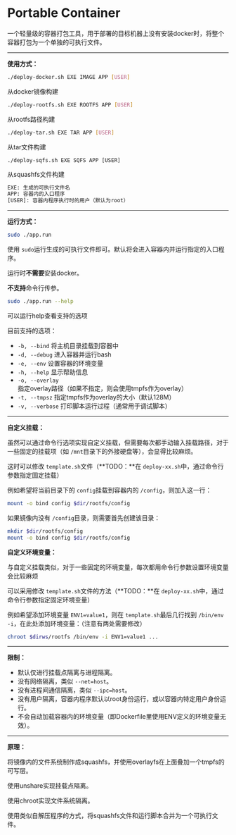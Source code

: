 # Portable Container

一个轻量级的容器打包工具，用于部署的目标机器上没有安装docker时，将整个容器打包为一个单独的可执行文件。

---

**使用方式：**

```bash
./deploy-docker.sh EXE IMAGE APP [USER]
```

从docker镜像构建

```bash
./deploy-rootfs.sh EXE ROOTFS APP [USER]
```

从rootfs路径构建

```bash
./deploy-tar.sh EXE TAR APP [USER]
```

从tar文件构建

```
./deploy-sqfs.sh EXE SQFS APP [USER]
```

从squashfs文件构建

```bash
EXE: 生成的可执行文件名
APP: 容器内的入口程序
[USER]: 容器内程序执行时的用户（默认为root）
```

---

**运行方式：**

```bash
sudo ./app.run
```

使用 ``sudo``运行生成的可执行文件即可。默认将会进入容器内并运行指定的入口程序。

运行时**不需要**安装docker。

**不支持**命令行传参。

```bash
sudo ./app.run --help
```

可以运行help查看支持的选项

目前支持的选项：

* `-b, --bind`  将主机目录挂载到容器中
* `-d, --debug`  进入容器并运行bash
* `-e, --env`  设置容器的环境变量
* `-h, --help`  显示帮助信息
* `-o, --overlay`  指定overlay路径（如果不指定，则会使用tmpfs作为overlay）
* `-t, --tmpsz`  指定tmpfs作为overlay的大小（默认128M）
* `-v, --verbose`  打印脚本运行过程（通常用于调试脚本）

---

**自定义挂载：**

虽然可以通过命令行选项实现自定义挂载，但需要每次都手动输入挂载路径，对于一些固定的挂载项（如 `/mnt`目录下的外接硬盘等），会显得比较麻烦。

这时可以修改 `template.sh`文件（**TODO：**在 `deploy-xx.sh`中，通过命令行参数指定固定挂载）

例如希望将当前目录下的 ``config``挂载到容器内的 ``/config``，则加入这一行：

```bash
mount -o bind config $dir/rootfs/config
```

如果镜像内没有 ``/config``目录，则需要首先创建该目录：

```bash
mkdir $dir/rootfs/config
mount -o bind config $dir/rootfs/config
```

**自定义环境变量：**

与自定义挂载类似，对于一些固定的环境变量，每次都用命令行参数设置环境变量会比较麻烦

可以采用修改 `template.sh`文件的方法（**TODO：**在 `deploy-xx.sh`中，通过命令行参数指定固定环境变量）

例如希望添加环境变量 `ENV1=value1`，则在 `template.sh`最后几行找到 `/bin/env -i`，在此处添加环境变量：（注意有两处需要修改）

```bash
chroot $dirws/rootfs /bin/env -i ENV1=value1 ...
```

---

**限制：**

* 默认仅进行挂载点隔离与进程隔离。
* 没有网络隔离，类似 ``--net=host``。
* 没有进程间通信隔离，类似 ``--ipc=host``。
* 没有用户隔离，容器内程序默认以root身份运行，或以容器内特定用户身份运行。
* 不会自动加载容器内的环境变量（即Dockerfile里使用ENV定义的环境变量无效）。

---

**原理：**

将镜像内的文件系统制作成squashfs，并使用overlayfs在上面叠加一个tmpfs的可写层。

使用unshare实现挂载点隔离。

使用chroot实现文件系统隔离。

使用类似自解压程序的方式，将squashfs文件和运行脚本合并为一个可执行文件。
